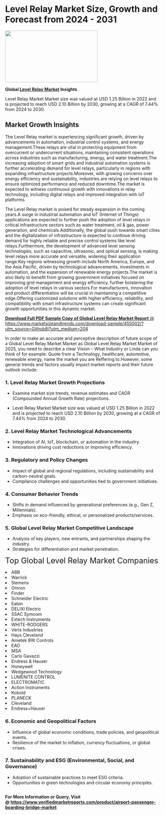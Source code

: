 <H1>Level Relay Market Size, Growth and Forecast from 2024 - 2031</H1><img class="aligncenter size-medium wp-image-584254" src="https://thirdeyenews.in/wp-content/uploads/2024/09/Global-Market-Research-300x168.jpeg" alt="" width="300" height="168" /><p><strong>Global&nbsp;<a href="https://www.marketsizeandtrends.com/download-sample/455002/?utm_source=Github8j?utm_medium=204">Level Relay Market</a> Insights</strong></p><p>Level Relay Market Market size was valued at USD 1.25 Billion in 2022 and is projected to reach USD 2.10 Billion by 2030, growing at a CAGR of 7.44% from 2024 to 2030.</p><p><h2>Market Growth Insights</h2> <p>The Level Relay market is experiencing significant growth, driven by advancements in automation, industrial control systems, and energy management.These relays are vital in protecting equipment from overcurrent or undercurrent situations, maintaining consistent operations across industries such as manufacturing, energy, and water treatment.The increasing adoption of smart grids and industrial automation systems is further accelerating demand for level relays, particularly in regions with expanding infrastructure projects.Moreover, with growing concerns over energy efficiency and sustainability, industries are relying on level relays to ensure optimized performance and reduced downtime.The market is expected to witness continuous growth with innovations in relay technology, including digital relays and improved integration with IoT platforms.<a href="#"></a></p> <p>The Level Relay market is poised for steady expansion in the coming years.A surge in industrial automation and IoT (Internet of Things) applications are expected to further push the adoption of level relays in critical infrastructure sectors such as water treatment, oil & gas, power generation, and chemicals.Additionally, the global push towards smart cities and the digitalization of infrastructure is expected to continue driving demand for highly reliable and precise control systems like level relays.Furthermore, the development of advanced level sensing technologies, such as capacitive, ultrasonic, and optical sensing, is making level relays more accurate and versatile, widening their application range.Key regions witnessing growth include North America, Europe, and the Asia Pacific, driven by technological advancements, investments in automation, and the expansion of renewable energy projects.The market is also likely to benefit from growing government initiatives focused on improving grid management and energy efficiency, further bolstering the adoption of level relays in various sectors.For manufacturers, innovation and product differentiation will be crucial in maintaining a competitive edge.Offering customized solutions with higher efficiency, reliability, and compatibility with smart infrastructure systems can create significant growth opportunities in this dynamic market.<a href="#"></p><p><span class=""><strong>Download Full PDF Sample Copy of Global Level Relay Market Report</strong> @ <a href="https://www.marketsizeandtrends.com/download-sample/455002/?utm_source=Github8j?utm_medium=204" target="_blank">https://www.marketsizeandtrends.com/download-sample/455002/?utm_source=Github8j?utm_medium=204</a></span></p><p>In order to make an accurate and perceptive description of future scope of a Global&nbsp;Level Relay Market Market as Global&nbsp;Level Relay Market Market of 2025, you need to describe a clear Vision &ndash; What Industry or Linda can you think of for example: Quote from a Technology, healthcare, automotive, renewable energy, name the market you are Reffering to.However, some general trends and factors usually impact market reports and their future outlook include:</p><h3>1.&nbsp;<strong>Level Relay Market Growth Projections</strong></h3><ul><li>Examine market size trends, revenue estimates and CAGR (Compounded Annual Growth Rate) projections.</li><li><p>Level Relay Market Market size was valued at USD 1.25 Billion in 2022 and is projected to reach USD 2.10 Billion by 2030, growing at a CAGR of 7.44% from 2024 to 2030.</p></li></ul><h3>2.&nbsp;<strong>Level Relay Market Technological Advancements</strong></h3><ul><li>Integration of AI, IoT, blockchain, or automation in the industry.</li><li>Innovations driving cost reductions or improving efficiency.</li></ul><h3>3.&nbsp;<strong>Regulatory and Policy Changes</strong></h3><ul><li>Impact of global and regional regulations, including sustainability and carbon-neutral goals.</li><li>Compliance challenges and opportunities tied to government initiatives.</li></ul><h3>4.&nbsp;<strong>Consumer Behavior Trends</strong></h3><ul><li>Shifts in demand influenced by generational preferences (e.g., Gen Z, Millennials).</li><li>Emphasis on eco-friendly, ethical, or personalized products/services.</li></ul><h3>5.&nbsp;<strong>Global Level Relay Market Competitive Landscape</strong></h3><ul><li>Analysis of key players, new entrants, and partnerships shaping the industry.</li><li>Strategies for differentiation and market penetration.</li></ul><p data-pm-slice="1 1 []"><span style="color: inherit; font-family: inherit; font-size: 25px;">Top Global Level Relay Market Companies</span></p><div class="" data-test-id=""><p><li>ABB</li><li> Warrick</li><li> Siemens</li><li> Omron</li><li> Finder</li><li> Schneider Electric</li><li> Eaton</li><li> DELIXI Electric</li><li> SSAC Symcom</li><li> Extech Instruments</li><li> WHITE-RODGERS</li><li> Veris Industries</li><li> Hays Cleveland</li><li> Ametek BW Controls</li><li> EAO</li><li> MSA</li><li> Carlo Gavazzi</li><li> Endress & Hauser</li><li> Honeywell</li><li> Wedgewood Technology</li><li> LUMENITE CONTROL</li><li> ELECTROMATIC</li><li> Action Instruments</li><li> Kobold</li><li> PLANECK</li><li> Cleveland</li><li> Endress+Hauser</li></p></div><h3>6.&nbsp;<strong>Economic and Geopolitical Factors</strong></h3><ul><li>Influence of global economic conditions, trade policies, and geopolitical events.</li><li>Resilience of the market to inflation, currency fluctuations, or global crises.</li></ul><h3>7.&nbsp;<strong>Sustainability and ESG (Environmental, Social, and Governance)</strong></h3><ul><li>Adoption of sustainable practices to meet ESG criteria.</li><li>Opportunities in green technologies and circular economy principles.</li></ul><h2><strong style="font-size: 14px;">For More Information or Query, Visit @&nbsp;</strong><a style="background-color: #ffffff; font-size: 14px;" href="https://www.marketsizeandtrends.com/report/level-relay-market/" target="_blank">https://www.verifiedmarketreports.com/product/airport-passenger-boarding-bridge-market</a></h2>